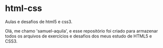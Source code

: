 # html-css
Aulas e desafios de html5 e css3.

Olá, me chamo 'samuel-aquila', e esse repositório foi criado para armazenar todos os arquivos de exercícios e desafios dos meus estudo de HTML5 e CSS3.